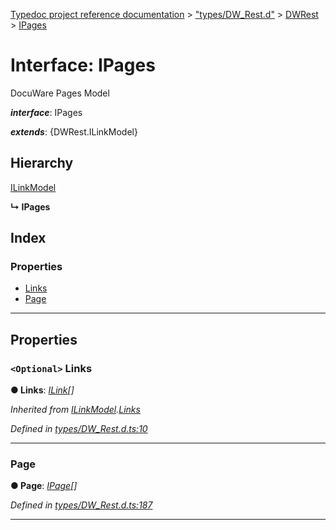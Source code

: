 [Typedoc project reference documentation](../README.md) > ["types/DW_Rest.d"](../modules/_types_dw_rest_d_.md) > [DWRest](../modules/_types_dw_rest_d_.dwrest.md) > [IPages](../interfaces/_types_dw_rest_d_.dwrest.ipages.md)

# Interface: IPages

DocuWare Pages Model

*__interface__*: IPages

*__extends__*: {DWRest.ILinkModel}

## Hierarchy

 [ILinkModel](_types_dw_rest_d_.dwrest.ilinkmodel.md)

**↳ IPages**

## Index

### Properties

* [Links](_types_dw_rest_d_.dwrest.ipages.md#links)
* [Page](_types_dw_rest_d_.dwrest.ipages.md#page)

---

## Properties

<a id="links"></a>

### `<Optional>` Links

**● Links**: *[ILink](_types_dw_rest_d_.dwrest.ilink.md)[]*

*Inherited from [ILinkModel](_types_dw_rest_d_.dwrest.ilinkmodel.md).[Links](_types_dw_rest_d_.dwrest.ilinkmodel.md#links)*

*Defined in [types/DW_Rest.d.ts:10](https://github.com/DocuWare/REST-Sample-TS/blob/22cf36b/src/types/DW_Rest.d.ts#L10)*

___
<a id="page"></a>

###  Page

**● Page**: *[IPage](_types_dw_rest_d_.dwrest.ipage.md)[]*

*Defined in [types/DW_Rest.d.ts:187](https://github.com/DocuWare/REST-Sample-TS/blob/22cf36b/src/types/DW_Rest.d.ts#L187)*

___

